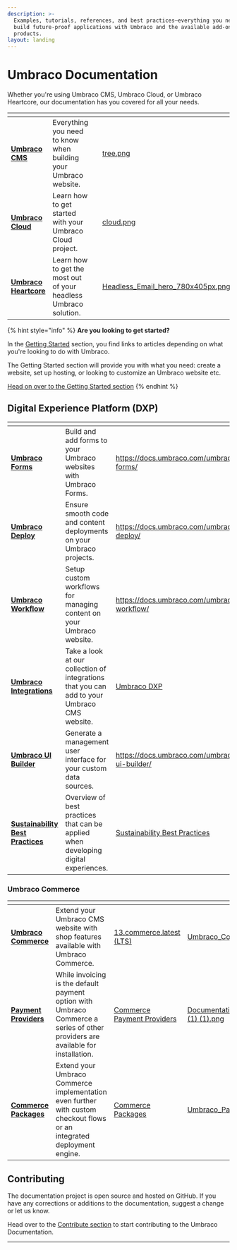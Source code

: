 ```yaml
---
description: >-
  Examples, tutorials, references, and best practices—everything you need to
  build future-proof applications with Umbraco and the available add-on
  products.
layout: landing
---
```


# Umbraco Documentation

Whether you're using Umbraco CMS, Umbraco Cloud, or Umbraco Heartcore, our documentation has you covered for all your needs.

<table data-view="cards"><thead><tr><th></th><th></th><th></th><th data-hidden data-card-cover data-type="files"></th><th data-hidden data-card-target data-type="content-ref"></th></tr></thead><tbody><tr><td><a href="https://app.gitbook.com/o/vHdmkfI8smZW50A5yIZD/s/gEH4FChbCn7eDDqREvdE/"><strong>Umbraco CMS</strong></a></td><td>Everything you need to know when building your Umbraco website.</td><td></td><td><a href="getting-started/images/tree.png">tree.png</a></td><td><a href="https://app.gitbook.com/o/vHdmkfI8smZW50A5yIZD/s/gEH4FChbCn7eDDqREvdE/">13.latest (LTS)</a></td></tr><tr><td><a href="https://app.gitbook.com/o/vHdmkfI8smZW50A5yIZD/s/PzKn70Piyd2fd5UkYZGf/"><strong>Umbraco Cloud</strong></a></td><td>Learn how to get started with your Umbraco Cloud project.</td><td></td><td><a href="getting-started/images/cloud.png">cloud.png</a></td><td><a href="https://app.gitbook.com/o/vHdmkfI8smZW50A5yIZD/s/PzKn70Piyd2fd5UkYZGf/">Umbraco Cloud</a></td></tr><tr><td><a href="https://app.gitbook.com/o/vHdmkfI8smZW50A5yIZD/s/ad8WDpzCbd6plrNqe51p/"><strong>Umbraco Heartcore</strong></a></td><td>Learn how to get the most out of your headless Umbraco solution.</td><td></td><td><a href="getting-started/developing-websites-with-umbraco/images/Headless_Email_hero_780x405px.png">Headless_Email_hero_780x405px.png</a></td><td><a href="https://app.gitbook.com/o/vHdmkfI8smZW50A5yIZD/s/ad8WDpzCbd6plrNqe51p/">Umbraco Heartcore</a></td></tr></tbody></table>

{% hint style="info" %}
**Are you looking to get started?**

In the [Getting Started](getting-started/managing-an-umbraco-project.md) section, you find links to articles depending on what you're looking to do with Umbraco.

The Getting Started section will provide you with what you need: create a website, set up hosting, or looking to customize an Umbraco website etc.

[Head on over to the Getting Started section](getting-started/managing-an-umbraco-project.md)
{% endhint %}

## Digital Experience Platform (DXP)

<table data-card-size="large" data-view="cards"><thead><tr><th></th><th></th><th data-hidden data-card-target data-type="content-ref"></th></tr></thead><tbody><tr><td><a href="https://app.gitbook.com/o/vHdmkfI8smZW50A5yIZD/s/HN4dErU7ghf8hOdcQpSs/"><strong>Umbraco Forms</strong></a></td><td>Build and add forms to your Umbraco websites with Umbraco Forms.</td><td><a href="https://docs.umbraco.com/umbraco-forms/">https://docs.umbraco.com/umbraco-forms/</a></td></tr><tr><td><a href="https://app.gitbook.com/o/vHdmkfI8smZW50A5yIZD/s/B2rzIQJQmJxHBEdpijuR/"><strong>Umbraco Deploy</strong></a></td><td>Ensure smooth code and content deployments on your Umbraco projects.</td><td><a href="https://docs.umbraco.com/umbraco-deploy/">https://docs.umbraco.com/umbraco-deploy/</a></td></tr><tr><td><a href="https://app.gitbook.com/o/vHdmkfI8smZW50A5yIZD/s/DBzCCXHOFkNlQTrHOYcp/"><strong>Umbraco Workflow</strong></a></td><td>Setup custom workflows for managing content on your Umbraco website.</td><td><a href="https://docs.umbraco.com/umbraco-workflow/">https://docs.umbraco.com/umbraco-workflow/</a></td></tr><tr><td><a href="https://app.gitbook.com/o/vHdmkfI8smZW50A5yIZD/s/eCauR3aomRsx2gdckuDO/"><strong>Umbraco Integrations</strong></a></td><td>Take a look at our collection of integrations that you can add to your Umbraco CMS website.</td><td><a href="https://app.gitbook.com/o/vHdmkfI8smZW50A5yIZD/s/eCauR3aomRsx2gdckuDO/">Umbraco DXP</a></td></tr><tr><td><a href="https://app.gitbook.com/o/vHdmkfI8smZW50A5yIZD/s/j6FmBruCSGbXJIJB2aRu/"><strong>Umbraco UI Builder</strong></a></td><td>Generate a management user interface for your custom data sources.</td><td><a href="https://docs.umbraco.com/umbraco-ui-builder/">https://docs.umbraco.com/umbraco-ui-builder/</a></td></tr><tr><td><a href="https://app.gitbook.com/o/vHdmkfI8smZW50A5yIZD/s/ZOU4fHcVxqYnC8V1dry6/"><strong>Sustainability Best Practices</strong></a></td><td>Overview of best practices that can be applied when developing digital experiences.</td><td><a href="https://app.gitbook.com/o/vHdmkfI8smZW50A5yIZD/s/ZOU4fHcVxqYnC8V1dry6/">Sustainability Best Practices</a></td></tr></tbody></table>

### Umbraco Commerce

<table data-view="cards"><thead><tr><th></th><th></th><th data-hidden data-card-target data-type="content-ref"></th><th data-hidden data-card-cover data-type="files"></th></tr></thead><tbody><tr><td><a href="https://app.gitbook.com/o/vHdmkfI8smZW50A5yIZD/s/LSLlTQTRr58JSwooVHuf/"><strong>Umbraco Commerce</strong></a></td><td>Extend your Umbraco CMS website with shop features available with Umbraco Commerce.</td><td><a href="https://app.gitbook.com/o/vHdmkfI8smZW50A5yIZD/s/LSLlTQTRr58JSwooVHuf/">13.commerce.latest (LTS)</a></td><td><a href=".gitbook/assets/Umbraco_Commerce_Blue.png">Umbraco_Commerce_Blue.png</a></td></tr><tr><td><a href="https://app.gitbook.com/o/vHdmkfI8smZW50A5yIZD/s/O8zV7PYqNxSkuGGGYa3P/"><strong>Payment Providers</strong></a></td><td>While invoicing is the default payment option with Umbraco Commerce a series of other providers are available for installation.</td><td><a href="https://app.gitbook.com/o/vHdmkfI8smZW50A5yIZD/s/O8zV7PYqNxSkuGGGYa3P/">Commerce Payment Providers</a></td><td><a href="../10/umbraco-workflow/.gitbook/assets/Documentation_blogpost_styleguide_b (1) (1).png">Documentation_blogpost_styleguide_b (1) (1).png</a></td></tr><tr><td><a href="https://app.gitbook.com/o/vHdmkfI8smZW50A5yIZD/s/4kB9Trqs7XbQsP80vWVA/"><strong>Commerce Packages</strong></a></td><td>Extend your Umbraco Commerce implementation even further with custom checkout flows or an integrated deployment engine.</td><td><a href="https://app.gitbook.com/o/vHdmkfI8smZW50A5yIZD/s/4kB9Trqs7XbQsP80vWVA/">Commerce Packages</a></td><td><a href=".gitbook/assets/Umbraco_Package.png">Umbraco_Package.png</a></td></tr></tbody></table>

## Contributing

The documentation project is open source and hosted on GitHub. If you have any corrections or additions to the documentation, suggest a change or let us know.

Head over to the [Contribute section](contribute/getting-started.md) to start contributing to the Umbraco Documentation.

***
